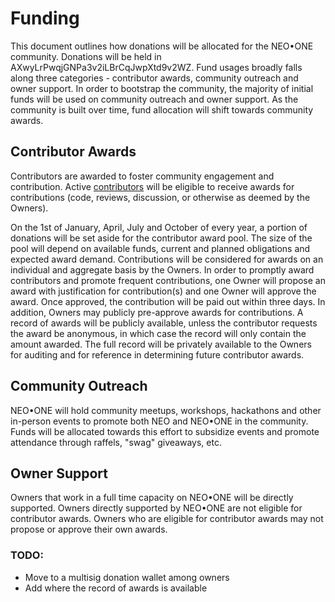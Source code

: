 # Funding

This document outlines how donations will be allocated for the NEO•ONE community. Donations will be held in AXwyLrPwqjGNPa3v2iLBrCqJwpXtd9v2WZ. Fund usages broadly falls along three categories - contributor awards, community outreach and owner support. In order to bootstrap the community, the majority of initial funds will be used on community outreach and owner support. As the community is built over time, fund allocation will shift towards community awards.

## Contributor Awards

Contributors are awarded to foster community engagement and contribution. Active [contributors](community-membership.md) will be eligible to receive awards for contributions (code, reviews, discussion, or otherwise as deemed by the Owners).

On the 1st of January, April, July and October of every year, a portion of donations will be set aside for the contributor award pool. The size of the pool will depend on available funds, current and planned obligations and expected award demand. Contributions will be considered for awards on an individual and aggregate basis by the Owners. In order to promptly award contributors and promote frequent contributions, one Owner will propose an award with justification for contribution(s) and one Owner will approve the award. Once approved, the contribution will be paid out within three days. In addition, Owners may publicly pre-approve awards for contributions. A record of awards will be publicly available, unless the contributor requests the award be anonymous, in which case the record will only contain the amount awarded. The full record will be privately available to the Owners for auditing and for reference in determining future contributor awards.

## Community Outreach

NEO•ONE will hold community meetups, workshops, hackathons and other in-person events to promote both NEO and NEO•ONE in the community. Funds will be allocated towards this effort to subsidize events and promote attendance through raffels, "swag" giveaways, etc.

## Owner Support

Owners that work in a full time capacity on NEO•ONE will be directly supported. Owners directly supported by NEO•ONE are not eligible for contributor awards. Owners who are eligible for contributor awards may not propose or approve their own awards.

### TODO:

 - Move to a multisig donation wallet among owners
 - Add where the record of awards is available
